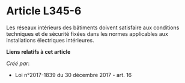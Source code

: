 # Article L345-6

Les réseaux intérieurs des bâtiments doivent satisfaire aux conditions techniques et de sécurité fixées dans les normes
applicables aux installations électriques intérieures.

**Liens relatifs à cet article**

_Créé par_:

  - Loi n°2017-1839 du 30 décembre 2017 - art. 16
